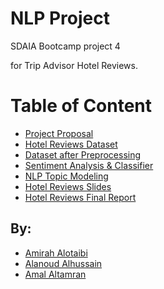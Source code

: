 # NLP Project

SDAIA Bootcamp project 4

for Trip Advisor Hotel Reviews.

# Table of Content
- [Project Proposal](https://github.com/Alanoud-Aziz/NLP/blob/main/Proposal.md)
- [Hotel Reviews Dataset](https://github.com/Alanoud-Aziz/NLP/blob/main/Trip%20Advisor%20(NLP%20Preprocessing)%20.ipynb)
- [Dataset after Preprocessing](https://github.com/Alanoud-Aziz/NLP/blob/main/tripadvisor_hotel_reviews.csv)
- [Sentiment Analysis & Classifier](https://github.com/Alanoud-Aziz/NLP/blob/main/NLP%20Classification.ipynb)
- [NLP Topic Modeling](https://github.com/Alanoud-Aziz/NLP/blob/main/NLP%20Topic%20Modeling%20T5.ipynb)
- [Hotel Reviews Slides](https://github.com/Alanoud-Aziz/NLP/blob/main/Trip%20Advisor%20Hotel%20Reviews%20Slides.pdf)
- [Hotel Reviews Final Report](https://github.com/Alanoud-Aziz/NLP/blob/main/Trip%20Advisor%20Hotel%20Reviews%20Final%20Report.pdf)


## By:
- [Amirah Alotaibi](https://github.com/amirahSaad)
- [Alanoud Alhussain](https://github.com/Alanoud-Aziz)
- [Amal Altamran](https://github.com/amal2121)
